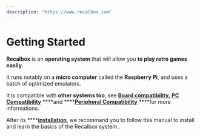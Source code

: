 ```yaml
---
description: 'https://www.recalbox.com'
---
```


# Getting Started

**Recalbox** is an **operating system** that will allow you **to play retro games easily.**

It runs notably on a **micro computer** called the **Raspberry Pi**, and uses a batch of optimized emulators.  
  
It is compatible with **other systems too**, see [**Board compatibility**](../../hardware-compatibility/emulators-compatibility.md)**,** [**PC Compatibility**](../../hardware-compatibility/compatible-pcs.md) ****and ****[**Peripheral Compatibility**](../../hardware-compatibility/compatible-devices/) ****for more informations.

After its ****[**installation**](preparation-and-installation-of-recalbox/), we recommand you to follow this manual to install and learn the basics of the Recalbox system..

